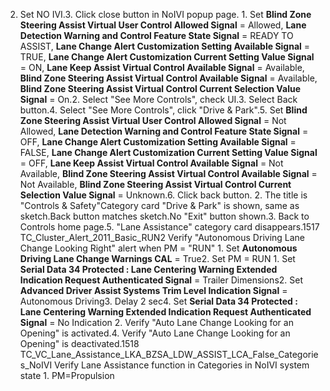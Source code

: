 2. Set NO IVI.3. Click close button in NoIVI popup page. 1. Set **Blind Zone Steering Assist Virtual User Control Allowed Signal** = Allowed, **Lane Detection Warning and Control Feature State Signal** = READY TO ASSIST, **Lane Change Alert Customization Setting Available Signal** = TRUE, **Lane Change Alert Customization Current Setting Value Signal** = ON, **Lane Keep Assist Virtual Control Available Signal** = Available, **Blind Zone Steering Assist Virtual Control Available Signal** = Available, **Blind Zone Steering Assist Virtual Control Current Selection Value Signal** = On.2. Select "See More Controls", check UI.3. Select Back button.4. Select "See More Controls", click "Drive & Park".5. Set **Blind Zone Steering Assist Virtual User Control Allowed Signal** = Not Allowed, **Lane Detection Warning and Control Feature State Signal** = OFF, **Lane Change Alert Customization Setting Available Signal** = FALSE, **Lane Change Alert Customization Current Setting Value Signal** = OFF, **Lane Keep Assist Virtual Control Available Signal** = Not Available, **Blind Zone Steering Assist Virtual Control Available Signal** = Not Available, **Blind Zone Steering Assist Virtual Control Current Selection Value Signal** = Unknown.6. Click back button. 2. The title is "Controls & Safety"Category card "Drive & Park" is shown, same as sketch.Back button matches sketch.No "Exit" button shown.3. Back to Controls home page.5. "Lane Assistance" category card disappears.1517 TC_Cluster_Alert_2011_Basic_RUN2 Verify "Autonomous Driving Lane Change Looking Right" alert when PM = "RUN" 1. Set **Autonomous Driving Lane Change Warnings CAL** = True2. Set PM = RUN 1. Set **Serial Data 34 Protected : Lane Centering Warning Extended Indication Request Authenticated Signal** = Trailer Dimensions2. Set **Advanced Driver Assist Systems Trim Level Indication Signal** = Autonomous Driving3. Delay 2 sec4. Set **Serial Data 34 Protected : Lane Centering Warning Extended Indication Request Authenticated Signal** = No Indication 2. Verify "Auto Lane Change Looking for an Opening" is activated.4. Verify "Auto Lane Change Looking for an Opening" is deactivated.1518 TC_VC_Lane_Assistance_LKA_BZSA_LDW_ASSIST_LCA_False_Categories_NoIVI Verify Lane Assistance function in Categories in NoIVI system state 1. PM=Propulsion